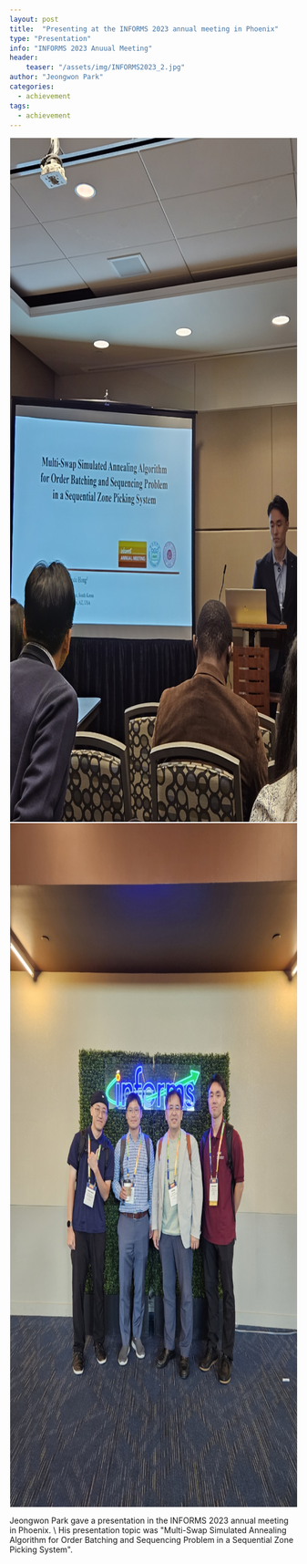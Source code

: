 ```yaml
---
layout: post
title:  "Presenting at the INFORMS 2023 annual meeting in Phoenix"
type: "Presentation"
info: "INFORMS 2023 Anuual Meeting"
header:
    teaser: "/assets/img/INFORMS2023_2.jpg"
author: "Jeongwon Park"
categories:
  - achievement
tags:
  - achievement
---
```

<img align="center" width="900" height="1200" style="border: 1px solid white" src="/../assets/img/INFORMS2023_1.jpg">
<img align="center" width="900" height="1200" style="border: 1px solid white" src="/../assets/img/INFORMS2023_2.jpg"> 

Jeongwon Park gave a presentation in the INFORMS 2023 annual meeting in Phoenix. \\
His presentation topic was "Multi-Swap Simulated Annealing Algorithm for Order Batching and Sequencing Problem in a Sequential Zone Picking System".
